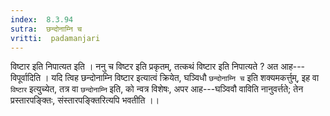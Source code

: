 ```yaml
---
index:  8.3.94
sutra:  छन्दोनाम्नि च
vritti:  padamanjari
---
```


विष्टार इति निपात्यत इति । ननु च विष्टर इति प्रकृतम्, तत्कथं विष्टार इति निपात्यते ? अत आह---विपूर्वादिति ।
यदि त्विह छन्दोनाम्नि विष्टार इत्यात्वं क्रियेत, घञ्विधौ `छन्दोनाम्नि च` इति शक्यमकर्त्तुम्, इह वा `विष्टार` इत्युच्येत, तत्र वा `छन्दोनाम्नि` इति, को न्वत्र विशेषः, अपर आह---घञ्विवौ वाविति नानुवर्त्तते; तेन प्रस्तारपङ्क्तिः, संस्तारपङ्क्तिरित्यपि भवतीति ।।
